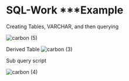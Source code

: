 # SQL-Work ***Example

Creating Tables, VARCHAR, and then querying

![carbon (5)](https://github.com/user-attachments/assets/5b879a2b-e3d9-49d0-a64f-22880a429429)


Derived Table 
![carbon (3)](https://github.com/user-attachments/assets/97026b1f-5276-4119-a6ac-e9bb2dc28719)

Sub query script

![carbon (4)](https://github.com/user-attachments/assets/4567c3c7-a1ec-41a0-b6e7-78848d652001)
